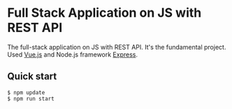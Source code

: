 # Full Stack Application on JS with REST API

The full-stack application on JS with REST API. It's the fundamental project.
Used [Vue.js](https://vuejs.org/) and Node.js framework [Express](https://expressjs.com/).

## Quick start

```console
$ npm update
$ npm run start

```
